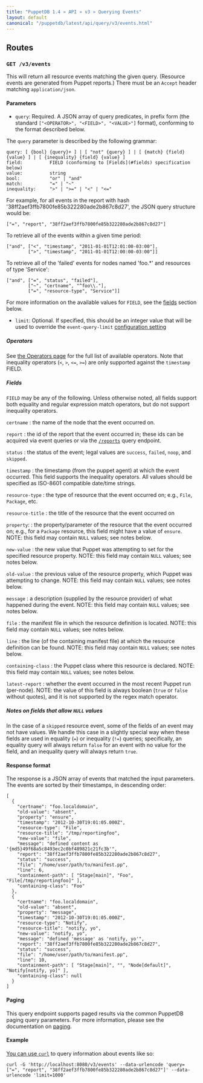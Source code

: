 ```yaml
---
title: "PuppetDB 1.4 » API » v3 » Querying Events"
layout: default
canonical: "/puppetdb/latest/api/query/v3/events.html"
---
```


[curl]: ../curl.html#using-curl-from-localhost-non-sslhttp
[report]: ./reports.html
[operators]: ./operators.html
[paging]: ./paging.html


## Routes

### `GET /v3/events`

This will return all resource events matching the given query.  (Resource events
are generated from Puppet reports.)  There must be an `Accept` header matching
`application/json`.

#### Parameters

* `query`: Required. A JSON array of query predicates, in prefix form (the standard
 `["<OPERATOR>", "<FIELD>", "<VALUE>"]` format), conforming to the format described
 below.

The `query` parameter is described by the following grammar:

    query: [ {bool} {query}+ ] | [ "not" {query} ] | [ {match} {field} {value} ] | [ {inequality} {field} {value} ]
    field:          FIELD (conforming to [Fields](#fields) specification below)
    value:          string
    bool:           "or" | "and"
    match:          "=" | "~"
    inequality:     ">" | ">=" | "<" | "<="

For example, for all events in the report with hash
'38ff2aef3ffb7800fe85b322280ade2b867c8d27', the JSON query structure would be:

    ["=", "report", "38ff2aef3ffb7800fe85b322280ade2b867c8d27"]

To retrieve all of the events within a given time period:

    ["and", ["<", "timestamp", "2011-01-01T12:01:00-03:00"],
            [">", "timestamp", "2011-01-01T12:00:00-03:00"]]

To retrieve all of the 'failed' events for nodes named 'foo.*' and resources of
type 'Service':

    ["and", ["=", "status", "failed"],
            ["~", "certname", "^foo\\."],
            ["=", "resource-type", "Service"]]

For more information on the available values for `FIELD`, see the [fields](#fields) section below.

* `limit`: Optional.  If specified, this should be an integer value that will be used to override the `event-query-limit` [configuration setting](../../../configure.html#event_query_limit)

##### Operators

See [the Operators page][operators] for the full list of available operators.
Note that inequality operators (`<`, `>`, `<=`, `>=`) are only supported against
the `timestamp` FIELD.

##### Fields

`FIELD` may be any of the following.  Unless otherwise noted, all fields support
both equality and regular expression match operators, but do not support inequality
operators.

`certname`
: the name of the node that the event occurred on.

`report`
: the id of the report that the event occurred in; these ids can be acquired
  via event queries or via the [`/reports`][report] query endpoint.

`status`
: the status of the event; legal values are `success`, `failed`, `noop`, and `skipped`.

`timestamp`
: the timestamp (from the puppet agent) at which the event occurred.  This field
  supports the inequality operators.  All values should be specified as ISO-8601
  compatible date/time strings.

`resource-type`
: the type of resource that the event occurred on; e.g., `File`, `Package`, etc.

`resource-title`
: the title of the resource that the event occurred on

`property`:
: the property/parameter of the resource that the event occurred on; e.g., for a
  `Package` resource, this field might have a value of `ensure`.  NOTE: this field
  may contain `NULL` values; see notes below.

`new-value`
: the new value that Puppet was attempting to set for the specified resource
  property.  NOTE: this field may contain `NULL` values; see notes below.

`old-value`
: the previous value of the resource property, which Puppet was attempting to
  change.  NOTE: this field may contain `NULL` values; see notes below.

`message`
: a description (supplied by the resource provider) of what happened during the
  event.  NOTE: this field may contain `NULL` values; see notes below.

`file`
: the manifest file in which the resource definition is located.
  NOTE: this field may contain `NULL` values; see notes below.

`line`
: the line (of the containing manifest file) at which the resource definition
  can be found.  NOTE: this field may contain `NULL` values; see notes below.

`containing-class`
: the Puppet class where this resource is declared.  NOTE: this field may
  contain `NULL` values; see notes below.

`latest-report`
: whether the event occurred in the most recent Puppet run (per-node).  NOTE: the
value of this field is always boolean (`true` or `false` without quotes), and it
is not supported by the regex match operator.

##### Notes on fields that allow `NULL` values

In the case of a `skipped` resource event, some of the fields of an event may
not have values.  We handle this case in a slightly special way when these
fields are used in equality (`=`) or inequality (`!=`) queries; specifically,
an equality query will always return `false` for an event with no value for
the field, and an inequality query will always return `true`.

#### Response format

 The response is a JSON array of events that matched the input parameters.
 The events are sorted by their timestamps, in descending order:

    [
      {
        "certname": "foo.localdomain",
        "old-value": "absent",
        "property": "ensure",
        "timestamp": "2012-10-30T19:01:05.000Z",
        "resource-type": "File",
        "resource-title": "/tmp/reportingfoo",
        "new-value": "file",
        "message": "defined content as '{md5}49f68a5c8493ec2c0bf489821c21fc3b'",
        "report": "38ff2aef3ffb7800fe85b322280ade2b867c8d27",
        "status": "success",
        "file": "/home/user/path/to/manifest.pp",
        "line": 6,
        "containment-path": [ "Stage[main]", "Foo", "File[/tmp/reportingfoo]" ],
        "containing-class": "Foo"
      },
      {
        "certname": "foo.localdomain",
        "old-value": "absent",
        "property": "message",
        "timestamp": "2012-10-30T19:01:05.000Z",
        "resource-type": "Notify",
        "resource-title": "notify, yo",
        "new-value": "notify, yo",
        "message": "defined 'message' as 'notify, yo'",
        "report": "38ff2aef3ffb7800fe85b322280ade2b867c8d27",
        "status": "success",
        "file": "/home/user/path/to/manifest.pp",
        "line": 10,
        "containment-path": [ "Stage[main]", "", "Node[default]", "Notify[notify, yo]" ],
        "containing-class": null
      }
    ]


#### Paging

This query endpoint supports paged results via the common PuppetDB paging
query parameters.  For more information, please see the documentation
on [paging][paging].

#### Example

[You can use `curl`][curl] to query information about events like so:

    curl -G 'http://localhost:8080/v3/events' --data-urlencode 'query=["=", "report", "38ff2aef3ffb7800fe85b322280ade2b867c8d27"]' --data-urlencode 'limit=1000'
